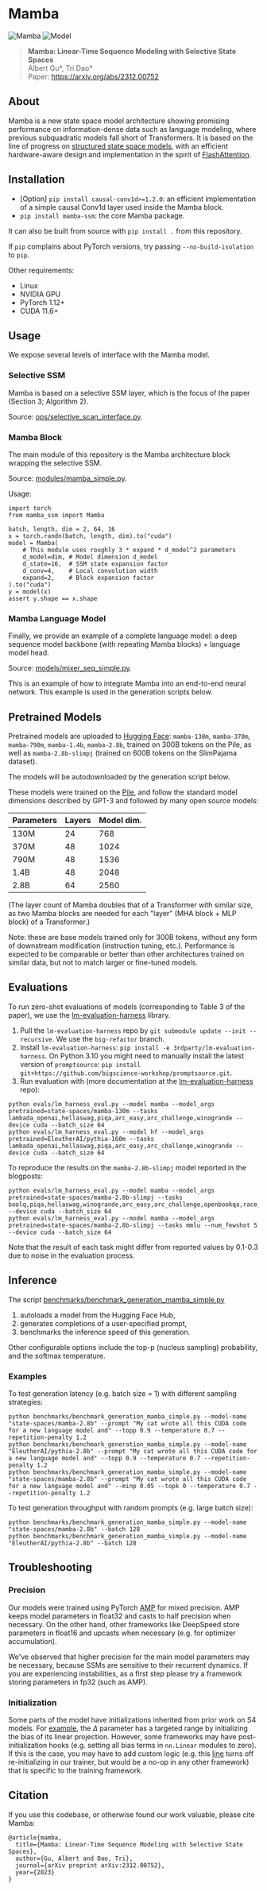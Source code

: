# Mamba

![Mamba](assets/selection.png "Selective State Space")
![Model](assets/mamba_architecture.png "Mamba Architecture")
> **Mamba: Linear-Time Sequence Modeling with Selective State Spaces**\
> Albert Gu*, Tri Dao*\
> Paper: https://arxiv.org/abs/2312.00752

## About

Mamba is a new state space model architecture showing promising performance on information-dense data such as language modeling, where previous subquadratic models fall short of Transformers.
It is based on the line of progress on [structured state space models](https://github.com/state-spaces/s4),
with an efficient hardware-aware design and implementation in the spirit of [FlashAttention](https://github.com/Dao-AILab/flash-attention).

## Installation

- [Option] `pip install causal-conv1d>=1.2.0`: an efficient implementation of a simple causal Conv1d layer used inside the Mamba block.
- `pip install mamba-ssm`: the core Mamba package.

It can also be built from source with `pip install .` from this repository.

If `pip` complains about PyTorch versions, try passing `--no-build-isolation` to `pip`.

Other requirements:
- Linux
- NVIDIA GPU
- PyTorch 1.12+
- CUDA 11.6+

## Usage

We expose several levels of interface with the Mamba model.

### Selective SSM

Mamba is based on a selective SSM layer, which is the focus of the paper (Section 3; Algorithm 2).

Source: [ops/selective_scan_interface.py](mamba_ssm/ops/selective_scan_interface.py).

### Mamba Block

The main module of this repository is the Mamba architecture block wrapping the selective SSM.

Source: [modules/mamba_simple.py](mamba_ssm/modules/mamba_simple.py).

Usage:
```
import torch
from mamba_ssm import Mamba

batch, length, dim = 2, 64, 16
x = torch.randn(batch, length, dim).to("cuda")
model = Mamba(
    # This module uses roughly 3 * expand * d_model^2 parameters
    d_model=dim, # Model dimension d_model
    d_state=16,  # SSM state expansion factor
    d_conv=4,    # Local convolution width
    expand=2,    # Block expansion factor
).to("cuda")
y = model(x)
assert y.shape == x.shape
```

### Mamba Language Model

Finally, we provide an example of a complete language model: a deep sequence model backbone (with repeating Mamba blocks) + language model head.

Source: [models/mixer_seq_simple.py](mamba_ssm/models/mixer_seq_simple.py).

This is an example of how to integrate Mamba into an end-to-end neural network.
This example is used in the generation scripts below.



## Pretrained Models

Pretrained models are uploaded to
[Hugging Face](https://huggingface.co/state-spaces): `mamba-130m`, `mamba-370m`,
`mamba-790m`, `mamba-1.4b`, `mamba-2.8b`, trained on 300B tokens on the Pile, as well as `mamba-2.8b-slimpj`
(trained on 600B tokens on the SlimPajama dataset).


The models will be autodownloaded by the generation script below.

These models were trained on the [Pile](https://huggingface.co/datasets/EleutherAI/pile), and follow the standard model dimensions described by GPT-3 and followed by many open source models:

| Parameters | Layers | Model dim. | 
|------------|--------|------------|
| 130M       | 24     | 768        |
| 370M       | 48     | 1024       |
| 790M       | 48     | 1536       |
| 1.4B       | 48     | 2048       |
| 2.8B       | 64     | 2560       |

(The layer count of Mamba doubles that of a Transformer with similar size, as two Mamba blocks are needed for each "layer" (MHA block + MLP block) of a Transformer.)

Note: these are base models trained only for 300B tokens, without any form of downstream modification (instruction tuning, etc.).
Performance is expected to be comparable or better than other architectures trained on similar data, but not to match larger or fine-tuned models.


## Evaluations

To run zero-shot evaluations of models (corresponding to Table 3 of the paper),
we use the
[lm-evaluation-harness](https://github.com/EleutherAI/lm-evaluation-harness/tree/big-refactor)
library.

1. Pull the `lm-evaluation-harness` repo by `git submodule update --init
   --recursive`. We use the `big-refactor` branch.
2. Install `lm-evaluation-harness`: `pip install -e 3rdparty/lm-evaluation-harness`.
On Python 3.10 you might need to manually install the latest version of `promptsource`: `pip install git+https://github.com/bigscience-workshop/promptsource.git`.
3. Run evaluation with (more documentation at the [lm-evaluation-harness](https://github.com/EleutherAI/lm-evaluation-harness/tree/big-refactor) repo):
```
python evals/lm_harness_eval.py --model mamba --model_args pretrained=state-spaces/mamba-130m --tasks lambada_openai,hellaswag,piqa,arc_easy,arc_challenge,winogrande --device cuda --batch_size 64
python evals/lm_harness_eval.py --model hf --model_args pretrained=EleutherAI/pythia-160m --tasks lambada_openai,hellaswag,piqa,arc_easy,arc_challenge,winogrande --device cuda --batch_size 64
```

To reproduce the results on the `mamba-2.8b-slimpj` model reported in the blogposts:
```
python evals/lm_harness_eval.py --model mamba --model_args pretrained=state-spaces/mamba-2.8b-slimpj --tasks boolq,piqa,hellaswag,winogrande,arc_easy,arc_challenge,openbookqa,race,truthfulqa_mc2 --device cuda --batch_size 64
python evals/lm_harness_eval.py --model mamba --model_args pretrained=state-spaces/mamba-2.8b-slimpj --tasks mmlu --num_fewshot 5 --device cuda --batch_size 64
```

Note that the result of each task might differ from reported values by 0.1-0.3 due to noise in the evaluation process.

## Inference

The script [benchmarks/benchmark_generation_mamba_simple.py](benchmarks/benchmark_generation_mamba_simple.py)
1. autoloads a model from the Hugging Face Hub,
2. generates completions of a user-specified prompt,
3. benchmarks the inference speed of this generation.

Other configurable options include the top-p (nucleus sampling) probability, and the softmax temperature.

### Examples

To test generation latency (e.g. batch size = 1) with different sampling strategies:

```
python benchmarks/benchmark_generation_mamba_simple.py --model-name "state-spaces/mamba-2.8b" --prompt "My cat wrote all this CUDA code for a new language model and" --topp 0.9 --temperature 0.7 --repetition-penalty 1.2
python benchmarks/benchmark_generation_mamba_simple.py --model-name "EleutherAI/pythia-2.8b" --prompt "My cat wrote all this CUDA code for a new language model and" --topp 0.9 --temperature 0.7 --repetition-penalty 1.2
python benchmarks/benchmark_generation_mamba_simple.py --model-name "state-spaces/mamba-2.8b" --prompt "My cat wrote all this CUDA code for a new language model and" --minp 0.05 --topk 0 --temperature 0.7 --repetition-penalty 1.2
```

To test generation throughput with random prompts (e.g. large batch size):
```
python benchmarks/benchmark_generation_mamba_simple.py --model-name "state-spaces/mamba-2.8b" --batch 128
python benchmarks/benchmark_generation_mamba_simple.py --model-name "EleutherAI/pythia-2.8b" --batch 128
```


## Troubleshooting

### Precision
Our models were trained using PyTorch [AMP](https://pytorch.org/docs/stable/amp.html) for mixed precision. AMP keeps model parameters in float32 and casts to half precision when necessary.
On the other hand, other frameworks like DeepSpeed store parameters in float16 and upcasts when necessary (e.g. for optimizer accumulation).

We've observed that higher precision for the main model parameters may be necessary, because SSMs are sensitive to their recurrent dynamics. If you are experiencing instabilities,
as a first step please try a framework storing parameters in fp32 (such as AMP).

### Initialization
Some parts of the model have initializations inherited from prior work on S4 models.
For [example](https://github.com/state-spaces/mamba/blob/f0affcf69f06d1d06cef018ff640bf080a11c421/mamba_ssm/modules/mamba_simple.py#L102), the $\Delta$ parameter has a targeted range by initializing the bias of its linear projection.
However, some frameworks may have post-initialization hooks (e.g. setting all bias terms in `nn.Linear` modules to zero).
If this is the case, you may have to add custom logic (e.g. this [line](https://github.com/state-spaces/mamba/blob/f0affcf69f06d1d06cef018ff640bf080a11c421/mamba_ssm/modules/mamba_simple.py#L104) turns off re-initializing in our trainer, but would be a no-op in any other framework)
that is specific to the training framework.


## Citation

If you use this codebase, or otherwise found our work valuable, please cite Mamba:
```
@article{mamba,
  title={Mamba: Linear-Time Sequence Modeling with Selective State Spaces},
  author={Gu, Albert and Dao, Tri},
  journal={arXiv preprint arXiv:2312.00752},
  year={2023}
}
```

